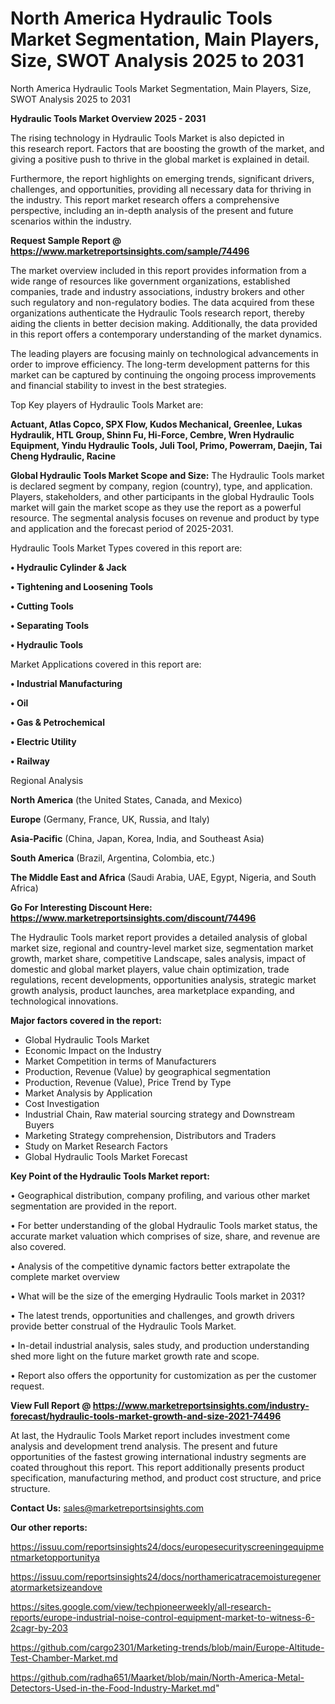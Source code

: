 # North America Hydraulic Tools Market Segmentation, Main Players, Size, SWOT Analysis 2025 to 2031
North America Hydraulic Tools Market Segmentation, Main Players, Size, SWOT Analysis 2025 to 2031

<Strong> Hydraulic Tools Market Overview 2025 - 2031</strong>

The rising technology in Hydraulic Tools Market is also depicted in this research report. Factors that are boosting the growth of the market, and giving a positive push to thrive in the global market is explained in detail.

Furthermore, the report highlights on emerging trends, significant drivers, challenges, and opportunities, providing all necessary data for thriving in the industry. This report market research offers a comprehensive perspective, including an in-depth analysis of the present and future scenarios within the industry.

<strong>Request Sample Report @ <a href=https://www.marketreportsinsights.com/sample/74496>https://www.marketreportsinsights.com/sample/74496</a></strong>

The market overview included in this report provides information from a wide range of resources like government organizations, established companies, trade and industry associations, industry brokers and other such regulatory and non-regulatory bodies. The data acquired from these organizations authenticate the Hydraulic Tools research report, thereby aiding the clients in better decision making. Additionally, the data provided in this report offers a contemporary understanding of the market dynamics.

The leading players are focusing mainly on technological advancements in order to improve efficiency. The long-term development patterns for this market can be captured by continuing the ongoing process improvements and financial stability to invest in the best strategies.

Top Key players of Hydraulic Tools Market are:

<strong>Actuant, Atlas Copco, SPX Flow, Kudos Mechanical, Greenlee, Lukas Hydraulik, HTL Group, Shinn Fu, Hi-Force, Cembre, Wren Hydraulic Equipment, Yindu Hydraulic Tools, Juli Tool, Primo, Powerram, Daejin, Tai Cheng Hydraulic, Racine</strong>

<strong><b>Global Hydraulic Tools Market Scope and Size:</b></strong>
The Hydraulic Tools market is declared segment by company, region (country), type, and application. Players, stakeholders, and other participants in the global Hydraulic Tools market will gain the market scope as they use the report as a powerful resource. The segmental analysis focuses on revenue and product by type and application and the forecast period of 2025-2031.

Hydraulic Tools Market Types covered in this report are:

<strong>• Hydraulic Cylinder & Jack

• Tightening and Loosening Tools

• Cutting Tools

• Separating Tools

• Hydraulic Tools</strong>

Market Applications covered in this report are:

<strong>• Industrial Manufacturing

• Oil

• Gas & Petrochemical

• Electric Utility

• Railway</strong> 

Regional Analysis

<strong>North America</strong> (the United States, Canada, and Mexico)

<strong>Europe</strong> (Germany, France, UK, Russia, and Italy)

<strong>Asia-Pacific</strong> (China, Japan, Korea, India, and Southeast Asia)

<strong>South America</strong> (Brazil, Argentina, Colombia, etc.)

<strong>The Middle East and Africa</strong> (Saudi Arabia, UAE, Egypt, Nigeria, and South Africa)

<strong>Go For Interesting Discount Here: <a href=https://www.marketreportsinsights.com/discount/74496>https://www.marketreportsinsights.com/discount/74496</a></strong>

The Hydraulic Tools market report provides a detailed analysis of global market size, regional and country-level market size, segmentation market growth, market share, competitive Landscape, sales analysis, impact of domestic and global market players, value chain optimization, trade regulations, recent developments, opportunities analysis, strategic market growth analysis, product launches, area marketplace expanding, and technological innovations.

<strong><b>Major factors covered in the report:</b></strong>
<ul>
  <li>Global Hydraulic Tools Market </li>
  <li>Economic Impact on the Industry</li>
  <li>Market Competition in terms of Manufacturers</li>
  <li>Production, Revenue (Value) by geographical segmentation</li>
  <li>Production, Revenue (Value), Price Trend by Type</li>
  <li>Market Analysis by Application</li>
  <li>Cost Investigation</li>
  <li>Industrial Chain, Raw material sourcing strategy and Downstream Buyers</li>
  <li>Marketing Strategy comprehension, Distributors and Traders</li>
  <li>Study on Market Research Factors</li>
  <li>Global Hydraulic Tools Market Forecast</li>
</ul>

<strong><b>Key Point of the Hydraulic Tools Market report:</b></strong>

• Geographical distribution, company profiling, and various other market segmentation are provided in the report.

• For better understanding of the global Hydraulic Tools market status, the accurate market valuation which comprises of size, share, and revenue are also covered.

• Analysis of the competitive dynamic factors better extrapolate the complete market overview

• What will be the size of the emerging Hydraulic Tools market in 2031?

• The latest trends, opportunities and challenges, and growth drivers provide better construal of the Hydraulic Tools Market.

• In-detail industrial analysis, sales study, and production understanding shed more light on the future market growth rate and scope.

• Report also offers the opportunity for customization as per the customer request.

<strong><b>View Full Report @ <a href=https://www.marketreportsinsights.com/industry-forecast/hydraulic-tools-market-growth-and-size-2021-74496>https://www.marketreportsinsights.com/industry-forecast/hydraulic-tools-market-growth-and-size-2021-74496</a></b></strong>


At last, the Hydraulic Tools Market report includes investment come analysis and development trend analysis. The present and future opportunities of the fastest growing international industry segments are coated throughout this report. This report additionally presents product specification, manufacturing method, and product cost structure, and price structure.

<strong>Contact Us:</strong>
sales@marketreportsinsights.com

<strong>Our other reports:</strong>

<a href=https://issuu.com/reportsinsights24/docs/europesecurityscreeningequipmentmarketopportunitya>https://issuu.com/reportsinsights24/docs/europesecurityscreeningequipmentmarketopportunitya</a>

<a href=https://issuu.com/reportsinsights24/docs/northamericatracemoisturegeneratormarketsizeandove>https://issuu.com/reportsinsights24/docs/northamericatracemoisturegeneratormarketsizeandove</a>

<a href=https://sites.google.com/view/techpioneerweekly/all-research-reports/europe-industrial-noise-control-equipment-market-to-witness-6-2cagr-by-203>https://sites.google.com/view/techpioneerweekly/all-research-reports/europe-industrial-noise-control-equipment-market-to-witness-6-2cagr-by-203</a>

<a href=https://github.com/cargo2301/Marketing-trends/blob/main/Europe-Altitude-Test-Chamber-Market.md>https://github.com/cargo2301/Marketing-trends/blob/main/Europe-Altitude-Test-Chamber-Market.md</a>

<a href=https://github.com/radha651/Maarket/blob/main/North-America-Metal-Detectors-Used-in-the-Food-Industry-Market.md>https://github.com/radha651/Maarket/blob/main/North-America-Metal-Detectors-Used-in-the-Food-Industry-Market.md</a>"
